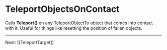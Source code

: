 # TeleportObjectsOnContact

Calls **Teleport()** on any TeleportObjectTo object that comes into contact with it. Useful for things like resetting the position of fallen objects.

---

Next: [[TeleportTarget]]
